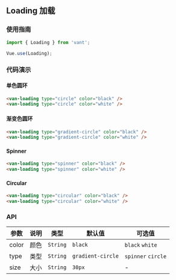 ## Loading 加载

### 使用指南
``` javascript
import { Loading } from 'vant';

Vue.use(Loading);
```

### 代码演示

#### 单色圆环

```html
<van-loading type="circle" color="black" />
<van-loading type="circle" color="white" />
```

#### 渐变色圆环

```html
<van-loading type="gradient-circle" color="black" />
<van-loading type="gradient-circle" color="white" />
```

#### Spinner

```html
<van-loading type="spinner" color="black" />
<van-loading type="spinner" color="white" />
```

#### Circular

```html
<van-loading type="circular" color="black" />
<van-loading type="circular" color="white" />
```

### API

| 参数 | 说明 | 类型 | 默认值 | 可选值 |
|-----------|-----------|-----------|-------------|-------------|
| color | 颜色 | `String` | `black` | `black` `white` |
| type | 类型 | `String` | `gradient-circle` | `spinner` `circle` |
| size | 大小 | `String` | `30px` | - |
